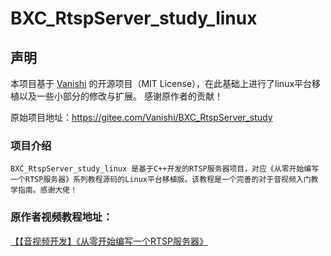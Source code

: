 # BXC_RtspServer_study_linux

## 声明

本项目基于 [Vanishi](https://gitee.com/Vanishi ) 的开源项目（MIT License），在此基础上进行了linux平台移植以及一些小部分的修改与扩展。
感谢原作者的贡献！

原始项目地址：https://gitee.com/Vanishi/BXC_RtspServer_study

### 项目介绍
~~~
BXC_RtspServer_study_linux 是基于C++开发的RTSP服务器项目，对应《从零开始编写一个RTSP服务器》系列教程源码的Linux平台移植版。该教程是一个完善的对于音视频入门教学指南。感谢大佬！
~~~


### 原作者视频教程地址：
[【【音视频开发】《从零开始编写一个RTSP服务器》](https://www.bilibili.com/video/BV1xd4y147Fb?vd_source=5c6b256ee59c6f57d9082a98d31083b8) 







